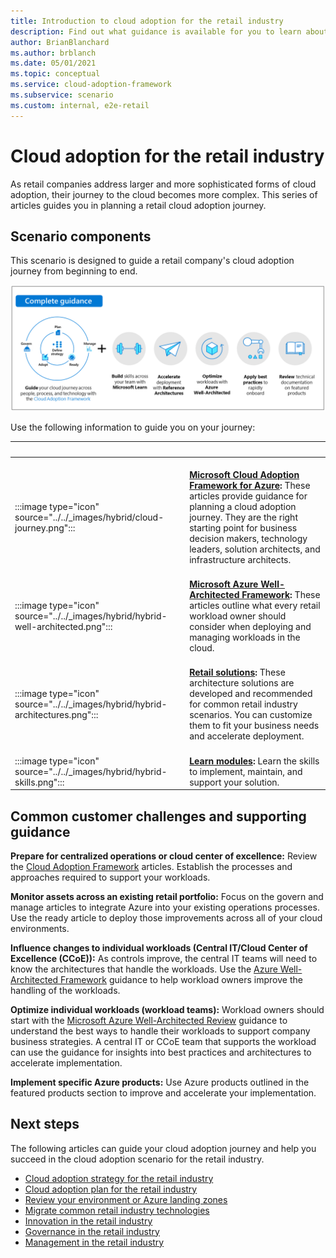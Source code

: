 ```yaml
---
title: Introduction to cloud adoption for the retail industry
description: Find out what guidance is available for you to learn about the cloud, and about planning a cloud-adoption journey for a retail company.
author: BrianBlanchard
ms.author: brblanch
ms.date: 05/01/2021
ms.topic: conceptual
ms.service: cloud-adoption-framework
ms.subservice: scenario
ms.custom: internal, e2e-retail
---
```


# Cloud adoption for the retail industry

As retail companies address larger and more sophisticated forms of cloud adoption, their journey to the cloud becomes more complex. This series of articles guides you in planning a retail cloud adoption journey.

## Scenario components

This scenario is designed to guide a retail company's cloud adoption journey from beginning to end.

![Overview graphic for complete scenario guidance](./media/scenario-guidance-overview.png)

Use the following information to guide you on your journey:

| <span title="Icon">&nbsp;</span> | <span title="Description">&nbsp;</span> |
|--|--|
| <br> :::image type="icon" source="../../_images/hybrid/cloud-journey.png"::: | <br> **[Microsoft Cloud Adoption Framework for Azure](../../get-started/index.md):** These articles provide guidance for planning a cloud adoption journey. They are the right starting point for business decision makers, technology leaders, solution architects, and infrastructure architects. |
| <br> :::image type="icon" source="../../_images/hybrid/hybrid-well-architected.png"::: | <br> **[Microsoft Azure Well-Architected Framework](/azure/architecture/framework/):** These articles outline what every retail workload owner should consider when deploying and managing workloads in the cloud. |
| <br> :::image type="icon" source="../../_images/hybrid/hybrid-architectures.png"::: | <br> **[Retail solutions](/azure/architecture/industries/retail?bc=/azure/cloud-adoption-framework/_bread/toc.json&toc=/azure/cloud-adoption-framework/industry/retail/toc.json):** These architecture solutions are developed and recommended for common retail industry scenarios. You can customize them to fit your business needs and accelerate deployment. |
| <br> :::image type="icon" source="../../_images/hybrid/hybrid-skills.png"::: | <br> **[Learn modules](/learn/azure/):** Learn the skills to implement, maintain, and support your solution. |

## Common customer challenges and supporting guidance

**Prepare for centralized operations or cloud center of excellence:** Review the [Cloud Adoption Framework](../../get-started/index.md) articles. Establish the processes and approaches required to support your workloads.

**Monitor assets across an existing retail portfolio:** Focus on the govern and manage articles to integrate Azure into your existing operations processes. Use the ready article to deploy those improvements across all of your cloud environments.

**Influence changes to individual workloads (Central IT/Cloud Center of Excellence (CCoE)):** As controls improve, the central IT teams will need to know the architectures that handle the workloads. Use the [Azure Well-Architected Framework](/azure/architecture/framework/) guidance to help workload owners improve the handling of the workloads.

**Optimize individual workloads (workload teams):** Workload owners should start with the [Microsoft Azure Well-Architected Review](/assessments/?id=azure-architecture-review&mode=pre-assessment) guidance to understand the best ways to handle their workloads to support company business strategies. A central IT or CCoE team that supports the workload can use the guidance for insights into best practices and architectures to accelerate implementation.

**Implement specific Azure products:** Use Azure products outlined in the featured products section to improve and accelerate your implementation.

## Next steps

The following articles can guide your cloud adoption journey and help you succeed in the cloud adoption scenario for the retail industry.

- [Cloud adoption strategy for the retail industry](./strategy.md)
- [Cloud adoption plan for the retail industry](./plan.md)
- [Review your environment or Azure landing zones](./ready.md)
- [Migrate common retail industry technologies](./migrate.md)
- [Innovation in the retail industry](./innovate.md)
- [Governance in the retail industry](./govern.md)
- [Management in the retail industry](./manage.md)
